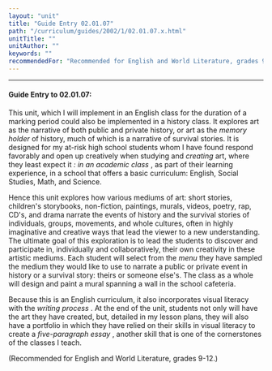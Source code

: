 ```yaml
---
layout: "unit"
title: "Guide Entry 02.01.07"
path: "/curriculum/guides/2002/1/02.01.07.x.html"
unitTitle: ""
unitAuthor: ""
keywords: ""
recommendedFor: "Recommended for English and World Literature, grades 9-12."
---
```

<body>
<hr/>
<h4>
Guide Entry to 02.01.07:
</h4>
<p>
This unit, which I will implement in an English class for the duration of a marking period could also be implemented in a history class. It explores art as the narrative of both public and private history, or art as the
<i>
memory holder
</i>
of history, much of which is a narrative of survival stories.  It is designed for my at-risk high school students whom I have found respond favorably and open up creatively when studying and
<i>
creating
</i>
art, where they least expect it
<i>
: in an academic class
</i>
, as part of their learning experience, in a school that offers a basic curriculum: English, Social Studies, Math, and Science.
</p>
<p>
Hence this unit explores how various mediums of art: short stories, children's storybooks, non-fiction, paintings, murals, videos, poetry, rap, CD's, and drama narrate the events of history and the survival stories of individuals, groups, movements, and whole cultures, often in highly imaginative and creative ways that lead the viewer to a new understanding. The ultimate goal of this exploration is to lead the students to discover and participate in, individually and collaboratively, their own creativity in these artistic mediums. Each student will select from the
<i>
menu
</i>
they have sampled the medium they would like to use to narrate a public or private event in history or a survival story: theirs or someone else's. The class as a whole will design and paint a mural spanning a wall in the school cafeteria.
</p>
<p>
Because this is an English curriculum, it also incorporates visual literacy with the
<i>
writing process
</i>
. At the end of the unit, students not only will have the art they have created, but, detailed in my lesson plans, they will also have a portfolio in which they have relied on their skills in visual literacy to create a
<i>
five-paragraph essay
</i>
, another skill that is one of the cornerstones of the classes I teach.
</p>
<p>
(Recommended for English and World Literature, grades 9-12.)
</p>
</body>